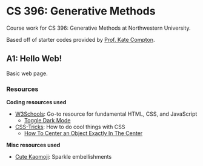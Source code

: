 # CS 396: Generative Methods

Course work for CS 396: Generative Methods at Northwestern University.

Based off of starter codes provided by [Prof. Kate Compton](https://github.com/galaxykate).

## A1: Hello Web!

Basic web page.

### Resources

**Coding resources used**

-   [W3Schools](https://www.w3schools.com/default.asp): Go-to resource for fundamental HTML, CSS, and JavaScript
    -   [Toggle Dark Mode](https://www.w3schools.com/howto/howto_js_toggle_dark_mode.asp)
-   [CSS-Tricks](https://css-tricks.com/): How to do cool things with CSS
    -   [How To Center an Object Exactly In The Center](https://css-tricks.com/quick-css-trick-how-to-center-an-object-exactly-in-the-center/)

**Misc resources used**

-   [Cute Kaomoji](https://cutekaomoji.com/misc/sparkles/): Sparkle embellishments

